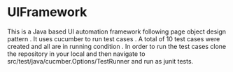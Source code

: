 # UIFramework
This is a Java based UI automation framework following page object design pattern . It uses cucumber to run test cases . A total of 10 test cases were created and all are in running condition . In order to run the test cases clone the repository in your local and then navigate to src/test/java/cucmber.Options/TestRunner and run as junit tests.

